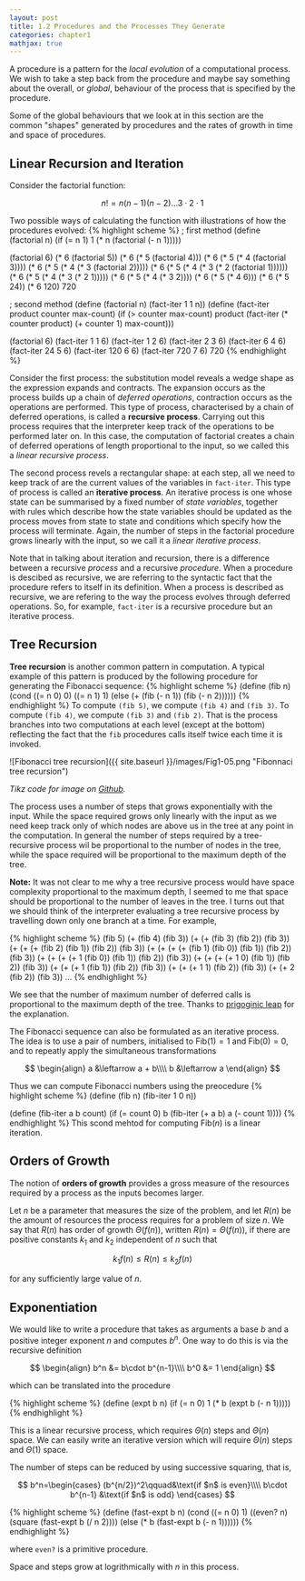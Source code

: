```yaml
---
layout: post
title: 1.2 Procedures and the Processes They Generate
categories: chapter1
mathjax: true
---
```


A procedure is a pattern for the _local evolution_ of a computational
process. We wish to take a step back from the procedure and maybe say
something about the overall, or _global_, behaviour of the process that
is specified by the procedure.

Some of the global behaviours that we look at in this section are the
common "shapes" generated by procedures and the rates of growth in
time and space of procedures.

## Linear Recursion and Iteration
Consider the factorial function:

$$
n! = n(n-1)(n-2)\ldots 3\cdot 2\cdot 1
$$

Two possible ways of calculating the function with illustrations of how
the procedures evolved:
{% highlight scheme %}
; first method
(define (factorial n)
    (if (= n 1)
        1
        (* n (factorial (- n 1)))))

(factorial 6)
(* 6 (factorial 5))
(* 6 (* 5 (factorial 4)))
(* 6 (* 5 (* 4 (factorial 3))))
(* 6 (* 5 (* 4 (* 3 (factorial 2)))))
(* 6 (* 5 (* 4 (* 3 (* 2 (factorial 1))))))
(* 6 (* 5 (* 4 (* 3 (* 2 1)))))
(* 6 (* 5 (* 4 (* 3 2))))
(* 6 (* 5 (* 4 6)))
(* 6 (* 5 24))
(* 6 120)
720

; second method
(define (factorial n)
    (fact-iter 1 1 n))
(define (fact-iter product counter max-count)
    (if (> counter max-count)
        product
        (fact-iter (* counter product)
                   (+ counter 1)
                   max-count)))

(factorial 6)
(fact-iter 1 1 6)
(fact-iter 1 2 6)
(fact-iter 2 3 6)
(fact-iter 6 4 6)
(fact-iter 24 5 6)
(fact-iter 120 6 6)
(fact-iter 720 7 6)
720
{% endhighlight %}

Consider the first process: the substitution model reveals a wedge
shape as the expression expands and contracts. The expansion occurs as
the process builds up a chain of _deferred operations_, contraction
occurs as the operations are performed. This type of process,
characterised by a chain of deferred operations, is called a
__recursive process__. Carrying out this process requires that the
interpreter keep track of the operations to be performed later on. In
this case, the computation of factorial creates a chain of deferred
operations of length proportional to the input, so we called this a
_linear recursive process_.

The second process revels a rectangular shape: at each step, all we
need to keep track of are the current values of the variables in
`fact-iter`. This type of process is called an __iterative process__.
An iterative process is one whose state can be summarised by a fixed
number of _state variables_, together with rules which describe how the
state variables should be updated as the process moves from state to
state and conditions which specify how the process will terminate.
Again, the number of steps in the factorial procedure grows linearly
with the input, so we call it a _linear iterative process_.

Note that in talking about iteration and recursion, there is a
difference between a recursive _process_ and a recursive _procedure_.
When a procedure is descibed as recursive, we are referring to the
syntactic fact that the procedure refers to itself in its definition.
When a process is described as recursive, we are refering to the way
the process evolves through deferred operations. So, for example,
`fact-iter` is a recursive procedure but an iterative process.

## Tree Recursion
__Tree recursion__ is another common pattern in computation. A typical
example of this pattern is produced by the following procedure for
generating the Fibonacci sequence:
{% highlight scheme %}
(define (fib n)
  (cond ((= n 0) 0)
        ((= n 1) 1)
        (else (+ (fib (- n 1))
                 (fib (- n 2))))))
{% endhighlight %}
To compute `(fib 5)`, we compute `(fib 4)` and `(fib 3)`. To compute
`(fib 4)`, we compute `(fib 3)` and `(fib 2)`. That is the process
branches into two computations at each level (except at the bottom)
reflecting the fact that the `fib` procedures calls itself twice each
time it is invoked.

![Fibonacci tree recursion]({{ site.baseurl }}/images/Fig1-05.png "Fibonnaci tree recursion")

_Tikz code for image on
[Github](https://github.com/mngu2382/sicp/blob/master/figures/Fig1-05.tex)._

The process uses a number of steps that grows exponentially with the
input. While the space required grows only linearly with the input as
we need keep track only of  which nodes are above us in the tree at
any point in the computation. In general the number of steps required
by a tree-recursive process wil be proportional to the number of nodes
in the tree, while the space required will be proportional to the
maximum depth of the tree.

__Note:__ It was not clear to me why a tree recursive process would
have space complexity proportional to the maximum depth, I seemed to
me that space should be proportional to the number of leaves in the
tree. I turns out that we should think of the interpreter evaluating a
tree recursive process by travelling down only one branch at a time.
For example,

{% highlight scheme %}
(fib 5)
(+ (fib 4) (fib 3))
(+ (+ (fib 3) (fib 2)) (fib 3))
(+ (+ (+ (fib 2) (fib 1)) (fib 2)) (fib 3))
(+ (+ (+ (+ (fib 1) (fib 0)) (fib 1)) (fib 2)) (fib 3))
(+ (+ (+ (+ 1 (fib 0)) (fib 1)) (fib 2)) (fib 3))
(+ (+ (+ (+ 1 0) (fib 1)) (fib 2)) (fib 3))
(+ (+ (+ 1 (fib 1)) (fib 2)) (fib 3))
(+ (+ (+ 1 1) (fib 2)) (fib 3))
(+ (+ 2 (fib 2)) (fib 3))
...
{% endhighlight %}

We see that the number of maximum number of deferred calls is
proportional to the maximum depth of the tree. Thanks to
[prigoginic leap](http://prigoginic-leap.blogspot.com.au/2012/09/sicp-123-and-124-space-and-time.html)
for the explanation.

The Fibonacci sequence can also be formulated as an iterative process.
The idea is to use a pair of numbers, initialised to
$\mathrm{Fib}(1)=1$ and $\mathrm{Fib}(0)=0$, and to repeatly apply the
simultaneous transformations

$$
\begin{align}
a &\leftarrow a + b\\\\
b &\leftarrow a
\end{align}
$$

Thus we can compute Fibonacci numbers using the preocedure
{% highlight scheme %}
(define (fib n)
  (fib-iter 1 0 n))
  
(define (fib-iter a b count)
  (if (= count 0)
      b
      (fib-iter (+ a b) a (- count 1))))
{% endhighlight %}
This scond mehtod for computing $\mathrm{Fib}(n)$ is a linear iteration.

## Orders of Growth
The notion of __orders of growth__ provides a gross measure of the
resources required by a process as the inputs becomes larger.

Let $n$ be a parameter that measures the size of the problem, and let
$R(n)$ be the amount of resources the process requires for a problem of
size $n$. We say that $R(n)$ has order of growth $\Theta(f(n))$,
written $R(n)=\Theta(f(n))$, if there are positive constants $k_1$ and
$k_2$ independent of $n$ such that

$$
k_1f(n)\le R(n)\le k_2f(n)
$$

for any sufficiently large value of $n$.

## Exponentiation
We would like to write a procedure that takes as arguments a base $b$
and a positive integer exponent $n$ and computes $b^n$. One way to do
this is via the recursive definition

$$
\begin{align}
b^n &= b\cdot b^{n-1}\\\\
b^0 &= 1
\end{align}
$$

which can be translated into the procedure

{% highlight scheme %}
(define (expt b n)
    (if (= n 0)
        1
        (* b (expt b (- n 1)))))
{% endhighlight %}

This is a linear recursive process, which requires $\Theta(n)$ steps
and $\Theta(n)$ space. We can easily write an iterative version which
will require $\Theta(n)$ steps and $\Theta(1)$ space.

The number of steps can be reduced by using successive squaring, that
is,

$$
b^n=\begin{cases}
  (b^{n/2})^2\qquad&\text{if $n$ is even}\\\\
  b\cdot b^{n-1} &\text{if $n$ is odd}
\end{cases}
$$

{% highlight scheme %}
(define (fast-expt b n)
    (cond ((= n 0) 1)
          ((even? n) (square (fast-expt b (/ n 2))))
          (else (* b (fast-expt b (- n 1))))))
{% endhighlight %}

where `even?` is a primitive procedure.

Space and steps grow at logrithmically with $n$ in this process.
